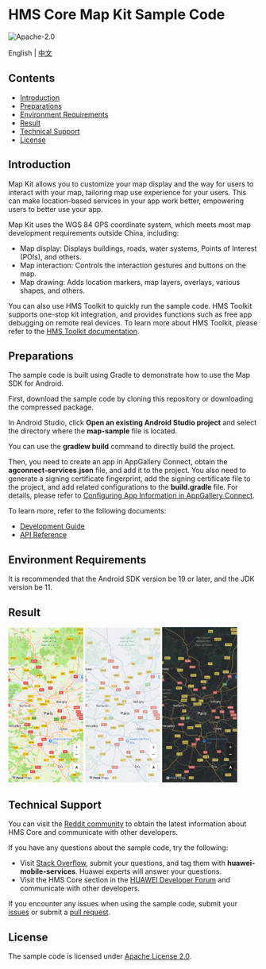 HMS Core Map Kit Sample Code
===============================

![Apache-2.0](https://img.shields.io/badge/license-Apache-blue)

English | [中文](README_ZH.md)

## Contents

* [Introduction](#Introduction)
* [Preparations](#Preparations)
* [Environment Requirements](#Environment-Requirements)
* [Result](#Result)
* [Technical Support](#Technical-Support)
* [License](#License)

Introduction
------------

Map Kit allows you to customize your map display and the way for users to interact with your map, tailoring map use experience for your users. This can make location-based services in your app work better, empowering users to better use your app.

Map Kit uses the WGS 84 GPS coordinate system, which meets most map development requirements outside China, including:

- Map display: Displays buildings, roads, water systems, Points of Interest (POIs), and others.
- Map interaction: Controls the interaction gestures and buttons on the map.
- Map drawing: Adds location markers, map layers, overlays, various shapes, and others.

You can also use HMS Toolkit to quickly run the sample code. HMS Toolkit supports one-stop kit integration, and provides functions such as free app debugging on remote real devices. To learn more about HMS Toolkit, please refer to the [HMS Toolkit documentation](https://developer.huawei.com/consumer/en/doc/development/Tools-Guides/getting-started-0000001077381096?ha_source=hms1).

Preparations
---------------

The sample code is built using Gradle to demonstrate how to use the Map SDK for Android.

First, download the sample code by cloning this repository or downloading the compressed package.

In Android Studio, click **Open an existing Android Studio project** and select the directory where the **map-sample** file is located.

You can use the **gradlew build** command to directly build the project.

Then, you need to create an app in AppGallery Connect, obtain the **agconnect-services.json** file, and add it to the project. You also need to generate a signing certificate fingerprint, add the signing certificate file to the project, and add related configurations to the **build.gradle** file. For details, please refer to [Configuring App Information in AppGallery Connect](https://developer.huawei.com/consumer/en/doc/development/HMSCore-Guides/android-sdk-config-agc-0000001061560289?ha_source=hms1).

To learn more, refer to the following documents:

- [Development Guide](https://developer.huawei.com/consumer/en/doc/development/HMSCore-Guides/android-sdk-brief-introduction-0000001061991343?ha_source=hms1)
- [API Reference](https://developer.huawei.com/consumer/en/doc/development/HMSCore-References/package-summary-0000001063736331?ha_source=hms1)

Environment Requirements
-------

It is recommended that the Android SDK version be 19 or later, and the JDK version be 11.

## Result

  <img src="standard.jpg" width = 30% height = 30%>

  <img src="simple.jpg" width = 30% height = 30%>

  <img src="night.jpg" width = 30% height = 30%>

## Technical Support
You can visit the [Reddit community](https://www.reddit.com/r/HMSCore/) to obtain the latest information about HMS Core and communicate with other developers.

If you have any questions about the sample code, try the following:
- Visit [Stack Overflow](https://stackoverflow.com/questions/tagged/huawei-mobile-services?tab=Votes), submit your questions, and tag them with **huawei-mobile-services**. Huawei experts will answer your questions.
- Visit the HMS Core section in the [HUAWEI Developer Forum](https://forums.developer.huawei.com/forumPortal/en/home?fid=0101187876626530001?ha_source=hms1) and communicate with other developers.

If you encounter any issues when using the sample code, submit your [issues](https://github.com/HMS-Core/hms-mapkit-demo-java/issues) or submit a [pull request](https://github.com/HMS-Core/hms-mapkit-demo/pulls).

License
-------

The sample code is licensed under [Apache License 2.0](https://github.com/HMS-Core/hms-mapkit-demo-java/blob/master/LICENSE).
